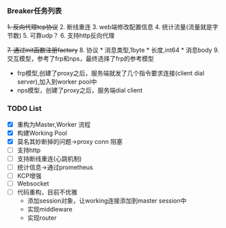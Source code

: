### Breaker任务列表

~~1. 反向代理tcp协议~~
2. 断线重连
3. web端修改配置信息
4. 统计流量(流量就是字节数)
5. 可靠udp？
6. 支持http反向代理

~~7. 通过init函数注册factory~~
8. 协议
    * 消息类型,1byte
    * 长度,int64
    * 消息body
9. 交互模型，参考了frp和nps，最终选择了frp的参考模型
   * frp模型,创建了proxy之后，服务端就发了几个指令要求连接(client dial server),加入到worker pool中
   * nps模型，创建了proxy之后，服务端dial client



### TODO List
- [x] 重构为Master,Worker 流程
- [x] 构建Working Pool
- [x] 莫名其妙断掉的问题->proxy conn 阻塞
- [ ] 支持http
- [ ] 支持断线重连(心跳机制)
- [ ] 统计信息->通过prometheus
- [ ] KCP增强
- [ ] Websocket 
- [ ] 代码重构，目前不优雅
  * 添加session对象，让working连接添加到master session中
  * 实现middleware
  * 实现router
